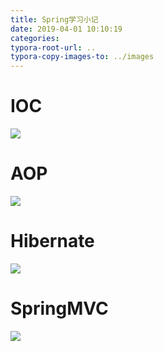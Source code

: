```yaml
---
title: Spring学习小记
date: 2019-04-01 10:10:19
categories:
typora-root-url: ..
typora-copy-images-to: ../images
---
```



# IOC
![](../images/20190401100828899.png)

# AOP
![](../images/20190401100848877.png)
# Hibernate
![](../images/2019040110090972.png)
# SpringMVC
![](../images/20190401100927992.png)
